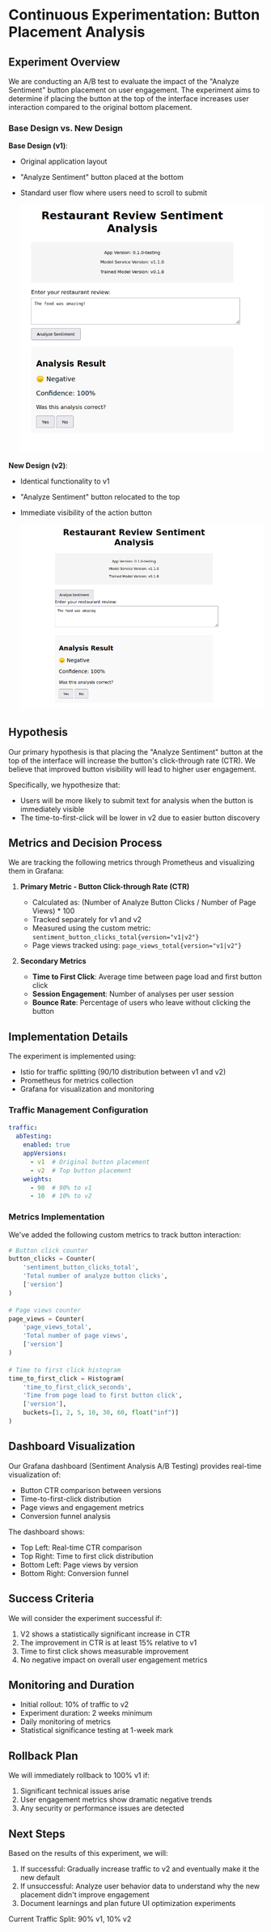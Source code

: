 # Continuous Experimentation: Button Placement Analysis

## Experiment Overview

We are conducting an A/B test to evaluate the impact of the "Analyze Sentiment" button placement on user engagement. The experiment aims to determine if placing the button at the top of the interface increases user interaction compared to the original bottom placement.

### Base Design vs. New Design

**Base Design (v1)**:
- Original application layout
- "Analyze Sentiment" button placed at the bottom
- Standard user flow where users need to scroll to submit

  ![Deployment Topology Diagram](images/v1_picture.png)

**New Design (v2)**:
- Identical functionality to v1
- "Analyze Sentiment" button relocated to the top
- Immediate visibility of the action button
  
  ![Deployment Topology Diagram](images/v2_picture.png)


## Hypothesis

Our primary hypothesis is that placing the "Analyze Sentiment" button at the top of the interface will increase the button's click-through rate (CTR). We believe that improved button visibility will lead to higher user engagement.

Specifically, we hypothesize that:
- Users will be more likely to submit text for analysis when the button is immediately visible
- The time-to-first-click will be lower in v2 due to easier button discovery

## Metrics and Decision Process

We are tracking the following metrics through Prometheus and visualizing them in Grafana:

1. **Primary Metric - Button Click-through Rate (CTR)**
   - Calculated as: (Number of Analyze Button Clicks / Number of Page Views) * 100
   - Tracked separately for v1 and v2
   - Measured using the custom metric: `sentiment_button_clicks_total{version="v1|v2"}`
   - Page views tracked using: `page_views_total{version="v1|v2"}`

2. **Secondary Metrics**
   - **Time to First Click**: Average time between page load and first button click
   - **Session Engagement**: Number of analyses per user session
   - **Bounce Rate**: Percentage of users who leave without clicking the button

## Implementation Details

The experiment is implemented using:
- Istio for traffic splitting (90/10 distribution between v1 and v2)
- Prometheus for metrics collection
- Grafana for visualization and monitoring

### Traffic Management Configuration
```yaml
traffic:
  abTesting:
    enabled: true
    appVersions:
      - v1  # Original button placement
      - v2  # Top button placement
    weights:
      - 90  # 90% to v1
      - 10  # 10% to v2
```

### Metrics Implementation

We've added the following custom metrics to track button interaction:

```python
# Button click counter
button_clicks = Counter(
    'sentiment_button_clicks_total',
    'Total number of analyze button clicks',
    ['version']
)

# Page views counter
page_views = Counter(
    'page_views_total',
    'Total number of page views',
    ['version']
)

# Time to first click histogram
time_to_first_click = Histogram(
    'time_to_first_click_seconds',
    'Time from page load to first button click',
    ['version'],
    buckets=[1, 2, 5, 10, 30, 60, float("inf")]
)
```

## Dashboard Visualization

Our Grafana dashboard (Sentiment Analysis A/B Testing) provides real-time visualization of:
- Button CTR comparison between versions
- Time-to-first-click distribution
- Page views and engagement metrics
- Conversion funnel analysis

The dashboard shows:
- Top Left: Real-time CTR comparison
- Top Right: Time to first click distribution
- Bottom Left: Page views by version
- Bottom Right: Conversion funnel

## Success Criteria

We will consider the experiment successful if:
1. V2 shows a statistically significant increase in CTR 
2. The improvement in CTR is at least 15% relative to v1
3. Time to first click shows measurable improvement
4. No negative impact on overall user engagement metrics

## Monitoring and Duration

- Initial rollout: 10% of traffic to v2
- Experiment duration: 2 weeks minimum
- Daily monitoring of metrics
- Statistical significance testing at 1-week mark

## Rollback Plan

We will immediately rollback to 100% v1 if:
1. Significant technical issues arise
2. User engagement metrics show dramatic negative trends
3. Any security or performance issues are detected

## Next Steps

Based on the results of this experiment, we will:
1. If successful: Gradually increase traffic to v2 and eventually make it the new default
2. If unsuccessful: Analyze user behavior data to understand why the new placement didn't improve engagement
3. Document learnings and plan future UI optimization experiments


Current Traffic Split: 90% v1, 10% v2